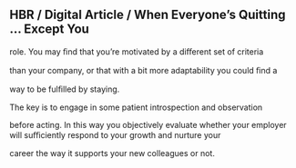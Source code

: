 ## HBR / Digital Article / When Everyone’s Quitting … Except You

role. You may ﬁnd that you’re motivated by a diﬀerent set of criteria

than your company, or that with a bit more adaptability you could ﬁnd a

way to be fulﬁlled by staying.

The key is to engage in some patient introspection and observation

before acting. In this way you objectively evaluate whether your employer will suﬃciently respond to your growth and nurture your

career the way it supports your new colleagues or not.